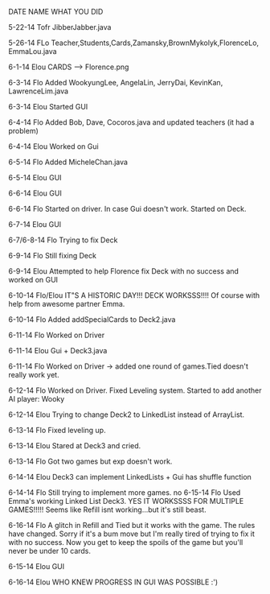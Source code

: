 DATE NAME WHAT YOU DID

5-22-14 Tofr JibberJabber.java

5-26-14 FLo Teacher,Students,Cards,Zamansky,BrownMykolyk,FlorenceLo, EmmaLou.java

6-1-14 Elou CARDS --> Florence.png

6-3-14 Flo Added WookyungLee, AngelaLin, JerryDai, KevinKan, LawrenceLim.java

6-3-14 Elou Started GUI

6-4-14 Flo Added Bob, Dave, Cocoros.java and updated teachers (it had a problem)

6-4-14 Elou Worked on Gui

6-5-14 Flo Added MicheleChan.java

6-5-14 Elou GUI

6-6-14 Elou GUI

6-6-14 Flo Started on driver. In case Gui doesn't work. Started on Deck.

6-7-14 Elou GUI

6-7/6-8-14 Flo Trying to fix Deck

6-9-14 Flo Still fixing Deck

6-9-14 Elou Attempted to help Florence fix Deck with no success and worked on GUI

6-10-14 Flo/Elou IT"S A HISTORIC DAY!!! DECK WORKSSS!!!! Of course with help from awesome partner Emma.

6-10-14 Flo Added addSpecialCards to Deck2.java

6-11-14 Flo Worked on Driver

6-11-14 Elou Gui + Deck3.java

6-11-14 Flo Worked on Driver -> added one round of games.Tied doesn't really work yet.

6-12-14 Flo Worked on Driver. Fixed Leveling system. Started to add another AI player: Wooky

6-12-14 Elou Trying to change Deck2 to LinkedList instead of ArrayList.

6-13-14 Flo Fixed leveling up.

6-13-14 Elou Stared at Deck3 and cried.

6-13-14 Flo Got two games but exp doesn't work.

6-14-14 Elou Deck3 can implement LinkedLists + Gui has shuffle function

6-14-14 Flo Still trying to implement more games.
no
6-15-14 Flo Used Emma's working Linked List Deck3. YES IT WORKSSSS FOR MULTIPLE GAMES!!!!! Seems like Refill isnt working...but it's still beast.

6-16-14 Flo A glitch in Refill and Tied but it works with the game. The rules have changed. Sorry if it's a bum move but I'm really tired of trying to fix it with no success. Now you get to keep the spoils of the game but you'll never be under 10 cards.

6-15-14	Elou  GUI

6-16-14	Elou  WHO KNEW PROGRESS IN GUI WAS POSSIBLE :')